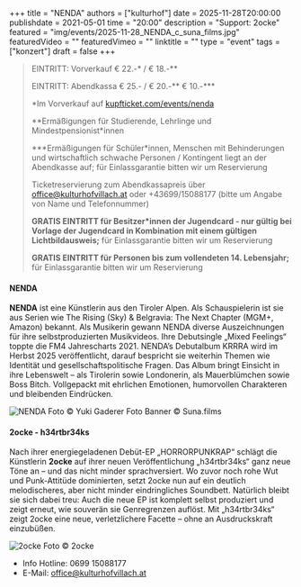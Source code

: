 +++
title = "NENDA"
authors = ["kulturhof"]
date = 2025-11-28T20:00:00
publishdate = 2021-05-01
time = "20:00"
description = "Support: 2ocke"
featured = "img/events/2025-11-28_NENDA_c_suna_films.jpg"
featuredVideo = ""
featuredVimeo = ""
linktitle = ""
type = "event"
tags = ["konzert"]
draft = false
+++

> EINTRITT: Vorverkauf € 22.-\* / € 18.-\*\*
> 
> EINTRITT: Abendkassa € 25.- / € 20.-\*\* € 10.-\*\*\*
>
> \*Im Vorverkauf auf [kupfticket.com/events/nenda](https://kupfticket.com/events/nenda)
>
> \*\*Ermäßigungen für Studierende, Lehrlinge und Mindestpensionist\*innen
> 
> \*\*\*Ermäßigungen für Schüler\*innen, Menschen mit Behinderungen und wirtschaftlich schwache Personen / Kontingent liegt an der Abendkasse auf; für Einlassgarantie bitten wir um Reservierung
>
> Ticketreservierung zum Abendkassapreis über office@kulturhofvillach.at oder +43699/15088177 (bitte um Angabe von Name und Telefonnummer)
>
> **GRATIS EINTRITT für Besitzer\*innen der Jugendcard - nur gültig bei Vorlage der Jugendcard in Kombination mit einem gültigen Lichtbildausweis;** für Einlassgarantie bitten wir um Reservierung
>
> **GRATIS EINTRITT für Personen bis zum vollendeten 14. Lebensjahr;** für Einlassgarantie bitten wir um Reservierung



#### NENDA

**NENDA** ist eine Künstlerin aus den Tiroler Alpen. Als Schauspielerin ist sie aus Serien wie The Rising (Sky) & Belgravia: The Next Chapter (MGM+, Amazon) bekannt.
Als Musikerin gewann NENDA diverse Auszeichnungen für ihre selbstproduzierten Musikvideos. Ihre Debutsingle „Mixed Feelings“ toppte die FM4 Jahrescharts 2021.
NENDA’s Debutalbum KRRRA wird im Herbst 2025 veröffentlicht, darauf bespricht sie weiterhin Themen wie Identität und gesellschaftspolitische Fragen. Das Album bringt Einsicht in ihre Lebenswelt – als Tirolerin sowie Londonerin, als Mauerblümchen sowie Boss Bitch. Vollgepackt mit ehrlichen Emotionen, humorvollen Charakteren und bleibenden Eindrücken.

![NENDA](/img/events/2025-11-28_NENDAc_Yuki_Gaderer.jpg)
Foto © Yuki Gaderer
Foto Banner © Suna.films


#### 2ocke - h34rtbr34ks

Nach ihrer energiegeladenen Debüt-EP „HORRORPUNKRAP“ schlägt die
Künstlerin **2ocke** auf ihrer neuen Veröffentlichung „h34rtbr34ks“ ganz
neue Töne an – und das nicht minder sprachversiert. Wo zuvor noch
rohe Wut und Punk-Attitüde dominierten, setzt 2ocke nun auf ein
deutlich melodischeres, aber nicht minder eindringliches Soundbett.
Natürlich bleibt sie sich dabei treu: Auch die neue EP ist komplett
selbst produziert und zeigt erneut, wie souverän sie Genregrenzen
auflöst.
Mit „h34rtbr34ks“ zeigt 2ocke eine neue, verletzlichere Facette –
ohne an Ausdruckskraft einzubüßen.

![2ocke](/img/events/2025-11-28_2ocke_c_2ocke.jpg)
Foto © 2ocke


- Info Hotline: 0699 15088177 
- E-Mail: office@kulturhofvillach.at
